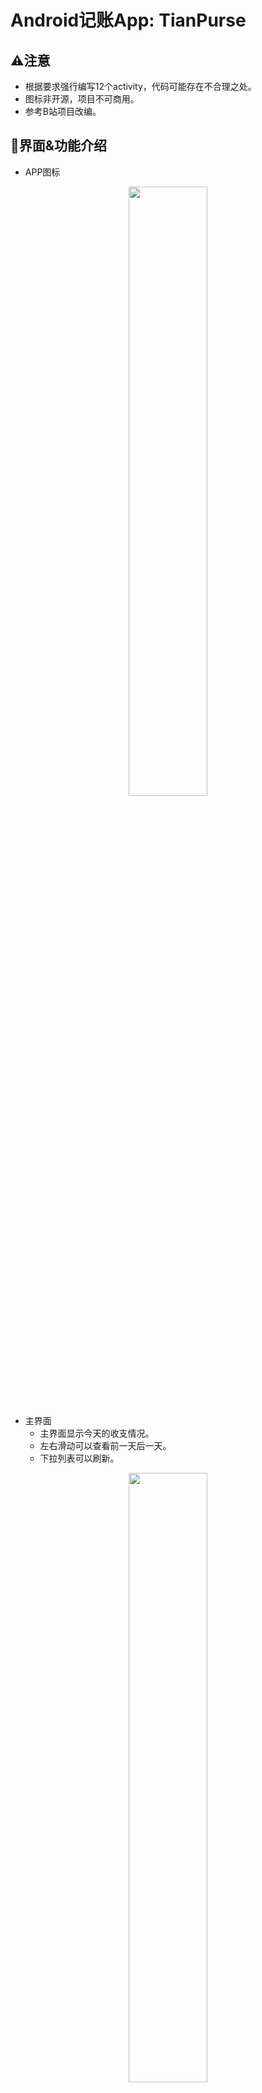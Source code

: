 # Android记账App: TianPurse

## ⚠️注意
* 根据要求强行编写12个activity，代码可能存在不合理之处。
* 图标非开源，项目不可商用。
* 参考B站项目改编。

## 📱界面&功能介绍

* APP图标

<div align="center">
    <img src="./images/application.png" width=50%>
</div>

* 主界面
    * 主界面显示今天的收支情况。
    * 左右滑动可以查看前一天后一天。
    * 下拉列表可以刷新。

<div align="center">
    <img src="./images/main.png" width=50% >
</div>

* 添加条目页面
    * 可以添加今天的收入，支出。
    * 点击按钮切换收支类型。
    * 输入框输入备注。

<div align="center">
    <img src="./images/add_record.png" width=50%>
</div>

* 添加过去的条目页面
    * 可以补记过去的条目。
    * 点击日期回到今天

<div align="center">
    <img src="./images/add_custom_record.png" width=50%>
</div>

* 菜单

<div align="center">
    <img src="./images/menu.png" width=50%>
</div>

* 统计页面
    * 共五个条目，最后的更多有待补充。

<div align="center">
    <img src="./images/statistics_page.png" width=50%>
</div>

* 统计页面：总览
    * 总览信息。

<div align="center">
    <img src="./images/general.png" width=50%>
</div>

* 统计页面：每月支出
    * 以柱状图显示每个月的支出。

<div align="center">
    <img src="./images/e_month.png" width=50%>
</div>

* 统计页面：每月收入
    * 以柱状图显示每月收入

<div align="center">
    <img src="./images/i_month.png" width=50%>
</div>

* 统计页面：支出大头
    * 以饼图显示支出最多的类目

<div align="center">
    <img src="./images/e_category.png" width=50%>
</div>

* 统计页面：收入来源
    * 以饼图显示收入的主要来源

<div align="center">
    <img src="./images/i_category.png" width=50%>
</div>

* 关于页面
    * 显示应用的版本号，作者（activity凑数）。

<div align="center">
    <img src="./images/about_page.png" width=50%>
</div>

* 更新页面
    * 更新应用（没卵用，activity凑数）。

<div align="center">
    <img src="./images/update_page.png" width=50%>
</div>

* shortcuts
    * 几个常用功能添加shortuts。
    * 最简单的静态添加。

<div align="center">
    <img src="./images/shortcuts.png" width=50%>
</div>

* TODO
    * 年份
    * 代码优化重构